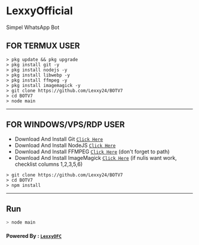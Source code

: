 # LexxyOfficial

Simpel WhatsApp Bot

## FOR TERMUX USER

```
> pkg update && pkg upgrade
> pkg install git -y
> pkg install nodejs -y
> pkg install libwebp -y
> pkg install ffmpeg -y
> pkg install imagemagick -y
> git clone https://github.com/Lexxy24/BOTV7
> cd BOTV7
> node main
```

---------

## FOR WINDOWS/VPS/RDP USER

* Download And Install Git [`Click Here`](https://git-scm.com/downloads)
* Download And Install NodeJS [`Click Here`](https://nodejs.org/en/download)
* Download And Install FFMPEG [`Click Here`](https://ffmpeg.org/download.html) (don't forget to path)
* Download And Install ImageMagick [`Click Here`](https://imagemagick.org/script/download.php) (if nulis want work,  checklist columns 1,2,3,5,6)

```
> git clone https://github.com/Lexxy24/BOTV7
> cd BOTV7
> npm install
```

---------

## Run

```bash
> node main
```

#### Powered By : [`LexxyOFC`](https://api.whatsapp.com/send/?phone=62857890047322&text&app_absent=0)
